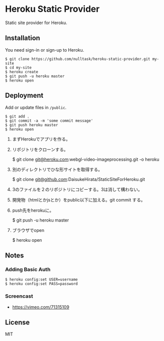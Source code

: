 # Heroku Static Provider

Static site provider for Heroku.


## Installation

You need sign-in or sign-up to Heroku.

    $ git clone https://github.com/nulltask/heroku-static-provider.git my-site
    $ cd my-site
    $ heroku create
    $ git push -u heroku master
    $ heroku open

## Deployment

Add or update files in `/public`.

    $ git add .
    $ git commit -a -m 'some commit message'
    $ git push heroku master
    $ heroku open


1. まずHerokuでアプリを作る。

2. リポジトリをクローンする。

    $ git clone git@heroku.com:webgl-video-imageprocessing.git -o heroku

3. 別のディレクトリでひな形サイトを取得する。
    
    $ git clone git@github.com:DaisukeHirata/StaticSiteForHeroku.git

4. 3のファイルを２のリポジトリにコピーする。3は消して構わない。

5. 開発物（htmlとかjsとか）をpublic以下に加える。git commit する。

6. push先をherokuに。

    $ git push -u heroku master

7. ブラウザでopen 

    $ heroku open

## Notes

### Adding Basic Auth

	$ heroku config:set USER=username
	$ heroku config:set PASS=password

### Screencast

  * https://vimeo.com/71315109

## License

MIT
